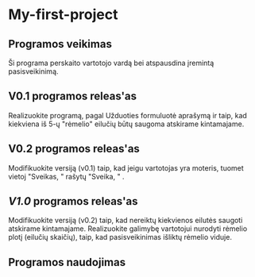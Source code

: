 # My-first-project 
## Programos veikimas
Ši programa perskaito vartotojo vardą bei atspausdina įremintą pasisveikinimą. 
## V0.1 programos releas'as
Realizuokite programą, pagal Užduoties formuluotė aprašymą
ir taip, kad kiekviena iš 5-ų "rėmelio" eilučių būtų saugoma
atskirame kintamajame.
## V0.2 programos releas'as
Modifikuokite versiją (v0.1) taip, kad jeigu vartotojas yra
moteris, tuomet vietoj "Sveikas, " rašytų "Sveika, " .
## ***V1.0*** programos releas'as
Modifikuokite versiją (v0.2) taip, kad nereiktų kiekvienos
eilutės saugoti atskirame kintamajame. Realizuokite galimybę vartotojui nurodyti rėmelio plotį (eilučių
skaičių), taip, kad pasisveikinimas išliktų rėmelio viduje.
## Programos naudojimas



